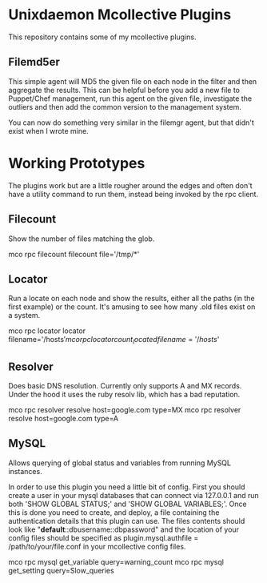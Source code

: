 Unixdaemon Mcollective Plugins
==============================

This repository contains some of my mcollective plugins.

Filemd5er
-----------

This simple agent will MD5 the given file on each node in the filter and
then aggregate the results. This can be helpful before you add a new file
to Puppet/Chef management, run this agent on the given file, investigate
the outliers and then add the common version to the management system.

You can now do something very similar in the filemgr agent, but that didn't
exist when I wrote mine.


Working Prototypes
==================

The plugins work but are a little rougher around the edges and often don't
have a utility command to run them, instead being invoked by the rpc
client.

Filecount
-----------

Show the number of files matching the glob.

mco rpc filecount filecount file='/tmp/*'


Locator
-----------

Run a locate on each node and show the results, either all the paths (in
the first example) or the count. It's amusing to see how many .old files
exist on a system.

mco rpc locator locator filename='/hosts$'
mco rpc locator count_located filename='/hosts$'

Resolver
-----------

Does basic DNS resolution. Currently only supports A and MX records. Under
the hood it uses the ruby resolv lib, which has a bad reputation.

mco rpc resolver resolve host=google.com type=MX
mco rpc resolver resolve host=google.com type=A


MySQL
-----------

Allows querying of global status and variables from running MySQL
instances.

In order to use this plugin you need a little bit of config. First you
should create a user in your mysql databases that can connect via 127.0.0.1
and run both 'SHOW GLOBAL STATUS;' and 'SHOW GLOBAL VARIABLES;'. Once this
is done you need to create, and deploy, a file containing the authentication
details that this plugin can use. The files contents should look like
"__default__::dbusername::dbpassword" and the location of your config files
should be specified as plugin.mysql.authfile = /path/to/your/file.conf in
your mcollective config files.

mco rpc mysql get_variable query=warning_count
mco rpc mysql get_setting  query=Slow_queries
